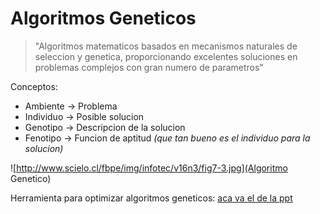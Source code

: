 Algoritmos Geneticos
===========================

> "Algoritmos matematicos basados en mecanismos naturales de seleccion y genetica, proporcionando excelentes soluciones en problemas complejos con gran numero de parametros"

Conceptos:
* Ambiente -> Problema
* Individuo -> Posible solucion
* Genotipo -> Descripcion de la solucion
* Fenotipo -> Funcion de aptitud *(que tan bueno es el individuo para la solucion)*

![http://www.scielo.cl/fbpe/img/infotec/v16n3/fig7-3.jpg](Algoritmo Genetico)

Herramienta para optimizar algoritmos geneticos: [aca va el de la ppt]()
